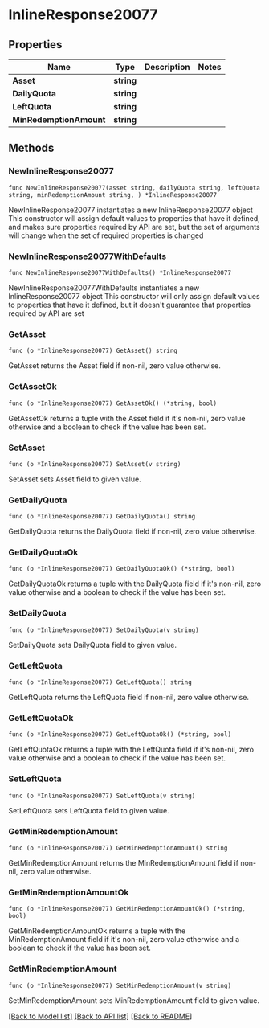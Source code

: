 # InlineResponse20077

## Properties

Name | Type | Description | Notes
------------ | ------------- | ------------- | -------------
**Asset** | **string** |  | 
**DailyQuota** | **string** |  | 
**LeftQuota** | **string** |  | 
**MinRedemptionAmount** | **string** |  | 

## Methods

### NewInlineResponse20077

`func NewInlineResponse20077(asset string, dailyQuota string, leftQuota string, minRedemptionAmount string, ) *InlineResponse20077`

NewInlineResponse20077 instantiates a new InlineResponse20077 object
This constructor will assign default values to properties that have it defined,
and makes sure properties required by API are set, but the set of arguments
will change when the set of required properties is changed

### NewInlineResponse20077WithDefaults

`func NewInlineResponse20077WithDefaults() *InlineResponse20077`

NewInlineResponse20077WithDefaults instantiates a new InlineResponse20077 object
This constructor will only assign default values to properties that have it defined,
but it doesn't guarantee that properties required by API are set

### GetAsset

`func (o *InlineResponse20077) GetAsset() string`

GetAsset returns the Asset field if non-nil, zero value otherwise.

### GetAssetOk

`func (o *InlineResponse20077) GetAssetOk() (*string, bool)`

GetAssetOk returns a tuple with the Asset field if it's non-nil, zero value otherwise
and a boolean to check if the value has been set.

### SetAsset

`func (o *InlineResponse20077) SetAsset(v string)`

SetAsset sets Asset field to given value.


### GetDailyQuota

`func (o *InlineResponse20077) GetDailyQuota() string`

GetDailyQuota returns the DailyQuota field if non-nil, zero value otherwise.

### GetDailyQuotaOk

`func (o *InlineResponse20077) GetDailyQuotaOk() (*string, bool)`

GetDailyQuotaOk returns a tuple with the DailyQuota field if it's non-nil, zero value otherwise
and a boolean to check if the value has been set.

### SetDailyQuota

`func (o *InlineResponse20077) SetDailyQuota(v string)`

SetDailyQuota sets DailyQuota field to given value.


### GetLeftQuota

`func (o *InlineResponse20077) GetLeftQuota() string`

GetLeftQuota returns the LeftQuota field if non-nil, zero value otherwise.

### GetLeftQuotaOk

`func (o *InlineResponse20077) GetLeftQuotaOk() (*string, bool)`

GetLeftQuotaOk returns a tuple with the LeftQuota field if it's non-nil, zero value otherwise
and a boolean to check if the value has been set.

### SetLeftQuota

`func (o *InlineResponse20077) SetLeftQuota(v string)`

SetLeftQuota sets LeftQuota field to given value.


### GetMinRedemptionAmount

`func (o *InlineResponse20077) GetMinRedemptionAmount() string`

GetMinRedemptionAmount returns the MinRedemptionAmount field if non-nil, zero value otherwise.

### GetMinRedemptionAmountOk

`func (o *InlineResponse20077) GetMinRedemptionAmountOk() (*string, bool)`

GetMinRedemptionAmountOk returns a tuple with the MinRedemptionAmount field if it's non-nil, zero value otherwise
and a boolean to check if the value has been set.

### SetMinRedemptionAmount

`func (o *InlineResponse20077) SetMinRedemptionAmount(v string)`

SetMinRedemptionAmount sets MinRedemptionAmount field to given value.



[[Back to Model list]](../README.md#documentation-for-models) [[Back to API list]](../README.md#documentation-for-api-endpoints) [[Back to README]](../README.md)


